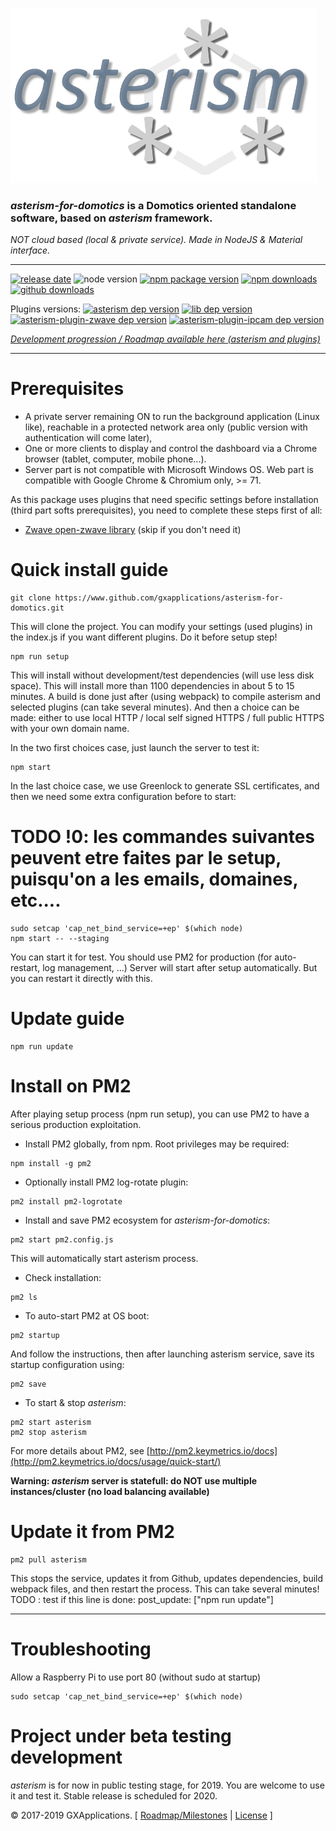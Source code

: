![asterism-logo](https://raw.githubusercontent.com/gxapplications/asterism/master/doc/asterism-text.png)

### _asterism-for-domotics_ is a Domotics oriented standalone software, based on _asterism_ framework.

_NOT cloud based (local & private service). Made in NodeJS & Material interface._

---

[![release date](https://img.shields.io/github/release-date/gxapplications/asterism-for-domotics.svg)](https://github.com/gxapplications/asterism-for-domotics/releases)
![node version](https://img.shields.io/badge/node-%3E%3D%208.9.4-pink.svg)
[![npm package version](https://badge.fury.io/js/asterism-for-domotics.svg?logo=npm)](https://www.npmjs.com/package/asterism-for-domotics)
[![npm downloads](https://img.shields.io/npm/dt/asterism-for-domotics.svg?logo=npm&label=npm%20downloads)](https://www.npmjs.com/package/asterism-for-domotics)
[![github downloads](https://img.shields.io/github/downloads/gxapplications/asterism-for-domotics/total.svg?logo=github&label=github%20downloads)](https://github.com/gxapplications/asterism-for-domotics/releases)

Plugins versions:
[![asterism dep version](https://img.shields.io/npm/dependency-version/asterism-for-domotics/asterism.svg)](https://www.npmjs.com/package/asterism)
[![lib dep version](https://img.shields.io/npm/dependency-version/asterism-for-domotics/asterism-plugin-library.svg)](https://www.npmjs.com/package/asterism-plugin-library)
[![asterism-plugin-zwave dep version](https://img.shields.io/npm/dependency-version/asterism-for-domotics/asterism-plugin-zwave.svg)](https://www.npmjs.com/package/asterism-plugin-zwave)
[![asterism-plugin-ipcam dep version](https://img.shields.io/npm/dependency-version/asterism-for-domotics/asterism-plugin-ipcam.svg)](https://www.npmjs.com/package/asterism-plugin-ipcam)

_[Development progression / Roadmap available here (asterism and plugins)](https://github.com/users/gxapplications/projects/1)_

---

# Prerequisites

- A private server remaining ON to run the background application (Linux like), reachable in a protected network area only (public version with authentication will come later),
- One or more clients to display and control the dashboard via a Chrome browser (tablet, computer, mobile phone...).
- Server part is not compatible with Microsoft Windows OS. Web part is compatible with Google Chrome & Chromium only, >= 71.


As this package uses plugins that need specific settings before installation (third part softs prerequisites), you need to complete these steps first of all:

- [Zwave open-zwave library](https://github.com/gxapplications/asterism-plugin-zwave/blob/master/README.md#asterism-plugin-zwave) (skip if you don't need it)


# Quick install guide

```
git clone https://www.github.com/gxapplications/asterism-for-domotics.git
```
This will clone the project. You can modify your settings (used plugins) in the index.js if you want different plugins. Do it before setup step!

```
npm run setup
```
This will install without development/test dependencies (will use less disk space). This will install more than 1100 dependencies in about 5 to 15 minutes.
A build is done just after (using webpack) to compile asterism and selected plugins (can take several minutes).
And then a choice can be made: either to use local HTTP / local self signed HTTPS / full public HTTPS with your own domain name.

In the two first choices case, just launch the server to test it:
```
npm start
```

In the last choice case, we use Greenlock to generate SSL certificates, and then we need some extra configuration before to start:
# TODO !0: les commandes suivantes peuvent etre faites par le setup, puisqu'on a les emails, domaines, etc....
```
sudo setcap 'cap_net_bind_service=+ep' $(which node)
npm start -- --staging
```

You can start it for test. You should use PM2 for production (for auto-restart, log management, ...)
Server will start after setup automatically. But you can restart it directly with this.


# Update guide

```
npm run update
```


# Install on PM2

After playing setup process (npm run setup), you can use PM2 to have a serious production exploitation.

- Install PM2 globally, from npm. Root privileges may be required:
```
npm install -g pm2
```

- Optionally install PM2 log-rotate plugin:
```
pm2 install pm2-logrotate
```

- Install and save PM2 ecosystem for _asterism-for-domotics_:
```
pm2 start pm2.config.js
```
This will automatically start asterism process.

- Check installation:
```
pm2 ls
```

- To auto-start PM2 at OS boot:
```
pm2 startup
```
And follow the instructions, then after launching asterism service, save its startup configuration using:
```
pm2 save
```

- To start & stop _asterism_:
```
pm2 start asterism
pm2 stop asterism
```

For more details about PM2, see [http://pm2.keymetrics.io/docs](http://pm2.keymetrics.io/docs/usage/quick-start/)

**Warning: _asterism_ server is statefull: do NOT use multiple instances/cluster (no load balancing available)**


# Update it from PM2

```
pm2 pull asterism
```
This stops the service, updates it from Github, updates dependencies, build webpack files, and then restart the process. This can take several minutes!
TODO : test if this line is done:  post_update: ["npm run update"]

---


# Troubleshooting

Allow a Raspberry Pi to use port 80 (without sudo at startup)
```
sudo setcap 'cap_net_bind_service=+ep' $(which node)
```

# Project under beta testing development
_asterism_ is for now in public testing stage, for 2019. You are welcome to use it and test it.
Stable release is scheduled for 2020.

:copyright: 2017-2019 GXApplications. [ [Roadmap/Milestones](https://github.com/gxapplications/asterism/milestones?direction=asc&sort=due_date&state=open) | [License](https://github.com/gxapplications/asterism-for-domotics/blob/master/LICENSE.md) ]
